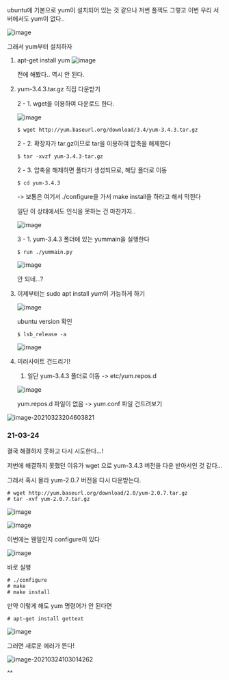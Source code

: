 ubuntu에 기본으로 yum이 설치되어 있는 것 같으나 저번 플젝도 그렇고 이번 우리 서버에서도 yum이 없다..

![image](https://user-images.githubusercontent.com/43662673/112128641-f781b800-8c09-11eb-9f78-6644c3f5ea3e.png)



그래서  yum부터 설치하자

1. apt-get install yum
   ![image](https://user-images.githubusercontent.com/43662673/112129906-38c69780-8c0b-11eb-9dfb-283011d116fe.png)

   전에 해봤다.. 역시 안 된다.

2. yum-3.4.3.tar.gz 직접 다운받기

   2 - 1. wget을 이용하여 다운로드 한다.

   ![image](https://user-images.githubusercontent.com/43662673/112133768-5eee3680-8c0f-11eb-99ef-e9e1ce41ac2b.png)

   ```
   $ wget http://yum.baseurl.org/download/3.4/yum-3.4.3.tar.gz
   ```

   2 - 2. 확장자가 tar.gz이므로 tar을 이용하여 압축을 해제한다

   ```
   $ tar -xvzf yum-3.4.3-tar.gz
   ```

   2 - 3. 압축을 해제하면 폴더가 생성되므로, 해당 폴더로 이동

   ```
   $ cd yum-3.4.3
   ```

   -> 보통은 여기서 ./configure을 가서 make install을 하라고 해서 막힌다

   일단 이 상태에서도 인식을 못하는 건 마찬가지..

   ![image](https://user-images.githubusercontent.com/43662673/112131641-1afa3200-8c0d-11eb-980d-e663b48d9a0f.png)

   3 - 1. yum-3.4.3 폴더에 있는 yummain을 실행한다

   ```
   $ run ./yummain.py
   ```

   ![image](https://user-images.githubusercontent.com/43662673/112135205-e25c5780-8c10-11eb-8009-5bc47090f73e.png)

   안 되네...?



3. 이제부터는 sudo apt install yum이 가능하게 하기

   ![image](https://user-images.githubusercontent.com/43662673/112136254-0d937680-8c12-11eb-938b-5e826b0518b6.png)

   ubuntu version 확인

   ```
   $ lsb_release -a
   ```

   ![image](https://user-images.githubusercontent.com/43662673/112136610-872b6480-8c12-11eb-9e34-bd6874919ecb.png)

   

4. 미러사이트 건드리기!

   

   1) 일단 yum-3.4.3 폴더로 이동 -> etc/yum.repos.d 

   ![image](https://user-images.githubusercontent.com/43662673/112136841-dffafd00-8c12-11eb-9af4-19a719fd8789.png)

   yum.repos.d 파일이 없음 -> yum.conf 파일 건드려보기

![image-20210323204603821](C:\Users\0901B\AppData\Roaming\Typora\typora-user-images\image-20210323204603821.png)



### 21-03-24

결국 해결하지 못하고 다시 시도한다...!

저번에 해결하지 못했던 이유가 wget 으로 yum-3.4.3 버전을 다운 받아서인 것 같다...

그래서 혹시 몰라 yum-2.0.7 버전을 다시 다운받는다.

```
# wget http://yum.baseurl.org/download/2.0/yum-2.0.7.tar.gz
# tar -xvf yum-2.0.7.tar.gz
```

![image](https://user-images.githubusercontent.com/43662673/112240277-5f2c1780-8c8b-11eb-992a-a9ea5e599512.png)

![image](https://user-images.githubusercontent.com/43662673/112240302-6d7a3380-8c8b-11eb-888d-a87c4f6919a3.png)

이번에는 웬일인지 configure이 있다

![image](https://user-images.githubusercontent.com/43662673/112240417-9c90a500-8c8b-11eb-9d7c-13ed81b82a3a.png)

바로 실행

```
# ./configure
# make
# make install
```

만약 이렇게 해도 yum 명령어가 안 된다면

```
# apt-get install gettext
```

![image](https://user-images.githubusercontent.com/43662673/112240531-da8dc900-8c8b-11eb-9a3d-ca2eb5cfeca6.png)



그러면 새로운 에러가 뜬다!

![image-20210324103014262](C:\Users\0901B\AppData\Roaming\Typora\typora-user-images\image-20210324103014262.png)

^^

